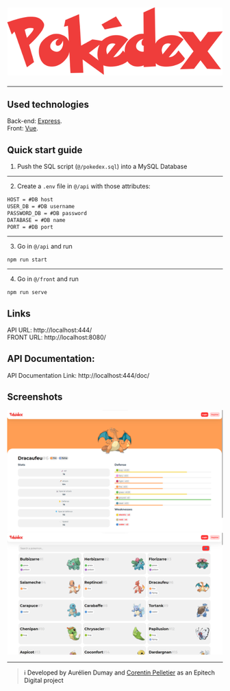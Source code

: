 
# ![screenshot1](/front/src/assets/logo.svg)
***
## Used technologies
Back-end: <a href="https://expressjs.com/" target="_blank" rel="noopener">Express<a/>. <br>
Front: <a href="https://vuejs.org/" target="_blank" rel="noopener">Vue<a/>.
## Quick start guide
1) Push the SQL script (`@/pokedex.sql`) into a MySQL Database
***
2) Create a `.env` file in `@/api` with those attributes:
```dotenv
HOST = #DB host
USER_DB = #DB username
PASSWORD_DB = #DB password
DATABASE = #DB name
PORT = #DB port
```
***
3) Go in `@/api` and run
```shell
npm run start
```
***
4) Go in `@/front` and run
```shell
npm run serve
```
## Links
API URL: http://localhost:444/ <br>
FRONT URL: http://localhost:8080/
## API Documentation:
API Documentation Link: http://localhost:444/doc/
## Screenshots
![screenshot1](/front/src/assets/screenshot1.png) <br>
![screenshot1](/front/src/assets/screenshot2.png)
***
> ℹ️ Developed by Aurélien Dumay and <a href="https://github.com/CorentinP-dev/" target="_blank" rel="noopener">Corentin Pelletier<a/> as an Epitech Digital project
